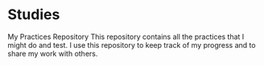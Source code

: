 # Studies

My Practices Repository
This repository contains all the practices that I might do and test. I use this repository to keep track of my progress and to share my work with others.
